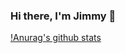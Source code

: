 ### Hi there, I'm Jimmy 👋

[!Anurag's github stats](https://github-readme-stats.vercel.app/api?username=restocked&show_icons=true)
